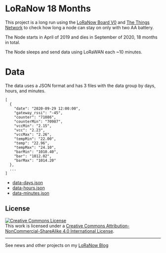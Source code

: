 # LoRaNow 18 Months

This project is a long run using the [LoRaNow Board V0](https://github.com/ricaun/LoRaNow-board) and [The Things Network](https://www.thethingsnetwork.org/) to check how long a node can stay on only with two AA battery.

The Node starts in April of 2019 and dies in September of 2020, 18 months in total.

The Node sleeps and send data using LoRaWAN each ~10 minutes.

# Data

The data uses a JSON format and has 3 files with the data group by days, hours, and minutes.

```
[
  {
    "date": "2020-09-29 12:00:00",
    "gateway_rssi": "-45",
    "counter": "71086",
    "counterMin": "70987",
    "vccMin": "2.15",
    "vcc": "2.23",
    "vccMax": "2.26",
    "tempMin": "22.00",
    "temp": "22.96",
    "tempMax": "24.10",
    "barMin": "1010.40",
    "bar": "1012.02",
    "barMax": "1014.20"
  },
  ...
]
```

* [data-days.json](data/data-days.json)
* [data-hours.json](data/data-hours.json)
* [data-minutes.json](data/data-minutes.json)

## License

<a rel="license" href="http://creativecommons.org/licenses/by-nc-sa/4.0/"><img alt="Creative Commons License" style="border-width:0" src="https://i.creativecommons.org/l/by-nc-sa/4.0/88x31.png" /></a><br />This work is licensed under a <a rel="license" href="http://creativecommons.org/licenses/by-nc-sa/4.0/">Creative Commons Attribution-NonCommercial-ShareAlike 4.0 International License</a>.

----

See news and other projects on my [LoRaNow Blog](http://loranow.com)
